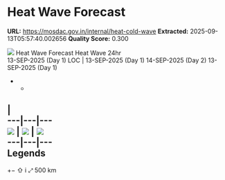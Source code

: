 # Heat Wave Forecast

**URL:** https://mosdac.gov.in/internal/heat-cold-wave
**Extracted:** 2025-09-13T05:57:40.002656
**Quality Score:** 0.300

![](https://mosdac.gov.in/common_forecast/assets/img/transparent_mosdac_rapid.png) Heat Wave Forecast
Heat Wave 24hr  
13-SEP-2025 (Day 1)
LOC
|  13-SEP-2025 (Day 1) 14-SEP-2025 (Day 2) 13-SEP-2025 (Day 1)
  *   * 
|   
---|---|---  
![](https://mosdac.gov.in/geoserver_2/heat_popup/wms?TRANSPARENT=true&SERVICE=WMS&VERSION=1.1.1&REQUEST=GetLegendGraphic&LAYER=heat_popup:CHANGE_TMAX&FORMAT=image/png&STYLES=) |  ![](https://mosdac.gov.in/geoserver_2/heat_popup/wms?TRANSPARENT=true&SERVICE=WMS&VERSION=1.1.1&REQUEST=GetLegendGraphic&LAYER=heat_popup:MAXT24&FORMAT=image/png&STYLES=) |  ![](https://mosdac.gov.in/geoserver_2/heat_popup/wms?TRANSPARENT=true&SERVICE=WMS&VERSION=1.1.1&REQUEST=GetLegendGraphic&LAYER=heat_popup:FCST24_TMAX&FORMAT=image/png&STYLES=)  
---|---|---  
Legends  
---  
[](https://mosdac.gov.in/temperature/)
+−
⇧
i
⤢
500 km
